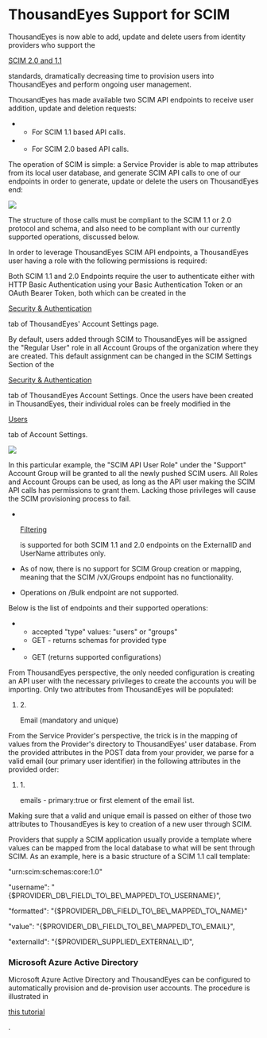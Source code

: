 # ThousandEyes Support for SCIM

ThousandEyes is now able to add, update and delete users from identity providers who support the

[SCIM 2.0 and 1.1](http://www.simplecloud.info/)

standards, dramatically decreasing time to provision users into ThousandEyes and perform ongoing user management.

ThousandEyes has made available two SCIM API endpoints to receive user addition, update and deletion requests:

*
  * For SCIM 1.1 based API calls.
*
  * For SCIM 2.0 based API calls.

The operation of SCIM is simple: a Service Provider is able to map attributes from its local user database, and generate SCIM API calls to one of our endpoints in order to generate, update or delete the users on ThousandEyes end:

![](https://2360053865-files.gitbook.io/\~/files/v0/b/gitbook-x-prod.appspot.com/o/spaces%2F-M4QARF6s57qxMrOHDTZ%2Fuploads%2Fgit-blob-e74e43134d7c01f9af5d20e9dfe5fecb15105851%2Fproduct-documentation\_user-management\_thousandeyes-support-for-scim-1.png?alt=media)

The structure of those calls must be compliant to the SCIM 1.1 or 2.0 protocol and schema, and also need to be compliant with our currently supported operations, discussed below.

In order to leverage ThousandEyes SCIM API endpoints, a ThousandEyes user having a role with the following permissions is required:

Both SCIM 1.1 and 2.0 Endpoints require the user to authenticate either with HTTP Basic Authentication using your Basic Authentication Token or an OAuth Bearer Token, both which can be created in the

[Security & Authentication](https://app.thousandeyes.com/settings/account/?section=security)

tab of ThousandEyes' Account Settings page.

By default, users added through SCIM to ThousandEyes will be assigned the "Regular User" role in all Account Groups of the organization where they are created. This default assignment can be changed in the SCIM Settings Section of the

[Security & Authentication](https://app.thousandeyes.com/settings/account/?section=security)

tab of ThousandEyes Account Settings. Once the users have been created in ThousandEyes, their individual roles can be freely modified in the

[Users](https://app.thousandeyes.com/settings/account/?section=users)

tab of Account Settings.

![](https://2360053865-files.gitbook.io/\~/files/v0/b/gitbook-x-prod.appspot.com/o/spaces%2F-M4QARF6s57qxMrOHDTZ%2Fuploads%2Fgit-blob-e93236acfc1474d69a01b2893fbaeb5a53934ddd%2Fproduct-documentation\_user-management\_thousandeyes-support-for-scim-2.png?alt=media)

In this particular example, the "SCIM API User Role" under the "Support" Account Group will be granted to all the newly pushed SCIM users. All Roles and Account Groups can be used, as long as the API user making the SCIM API calls has permissions to grant them. Lacking those privileges will cause the SCIM provisioning process to fail.

*   ​

    [Filtering](https://tools.ietf.org/html/rfc7644#section-3.4.2.2)

    is supported for both SCIM 1.1 and 2.0 endpoints on the ExternalID and UserName attributes only.
* As of now, there is no support for SCIM Group creation or mapping, meaning that the SCIM /vX/Groups endpoint has no functionality.
* Operations on /Bulk endpoint are not supported.

Below is the list of endpoints and their supported operations:

*
  * accepted "type" values: "users" or "groups"
  * GET - returns schemas for provided type
*
  * GET (returns supported configurations)

From ThousandEyes perspective, the only needed configuration is creating an API user with the necessary privileges to create the accounts you will be importing. Only two attributes from ThousandEyes will be populated:

1.  2\.

    Email (mandatory and unique)

From the Service Provider's perspective, the trick is in the mapping of values from the Provider's directory to ThousandEyes' user database. From the provided attributes in the POST data from your provider, we parse for a valid email (our primary user identifier) in the following attributes in the provided order:

1.  1\.

    emails - primary:true or first element of the email list.

Making sure that a valid and unique email is passed on either of those two attributes to ThousandEyes is key to creation of a new user through SCIM.

Providers that supply a SCIM application usually provide a template where values can be mapped from the local database to what will be sent through SCIM. As an example, here is a basic structure of a SCIM 1.1 call template:

"urn:scim:schemas:core:1.0"

"username": "{$PROVIDER\\\_DB\\\_FIELD\\\_TO\\\_BE\\\_MAPPED\\\_TO\\\_USERNAME}",

"formatted": "{$PROVIDER\\\_DB\\\_FIELD\\\_TO\\\_BE\\\_MAPPED\\\_TO\\\_NAME}"

"value": "{$PROVIDER\\\_DB\\\_FIELD\\\_TO\\\_BE\\\_MAPPED\\\_TO\\\_EMAIL}",

"externalId": "{$PROVIDER\\\_SUPPLIED\\\_EXTERNAL\\\_ID",

### Microsoft Azure Active Directory <a href="#microsoft-azure-active-directory" id="microsoft-azure-active-directory"></a>

Microsoft Azure Active Directory and ThousandEyes can be configured to automatically provision and de-provision user accounts. The procedure is illustrated in

[this tutorial](https://docs.microsoft.com/en-us/azure/active-directory/saas-apps/thousandeyes-provisioning-tutorial)

.
